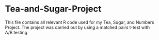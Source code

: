 # Tea-and-Sugar-Project
This file contains all relevant R code used for my Tea, Sugar, and Numbers Project. The project was carried out by using a matched pairs t-test with A/B testing.
